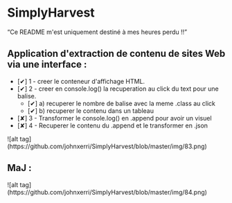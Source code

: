 # SimplyHarvest

<q>Ce README m'est uniquement destiné à mes heures perdu !!</q>

<h2>Application d'extraction de contenu de sites Web via une interface :</h2>

<ul>
  <li>[✔] 1 - creer le conteneur d'affichage HTML.</li>
  <li>[✔] 2 - creer en console.log() la recuperation au click du text pour une balise. 
    <ul>
      <li>[✔] a) recuperer le nombre de balise avec la meme .class au click</li>
      <li>[✔] b) recuperer le contenu dans un tableau</li>
    </ul>
  </li>
  <li>[✘] 3 - Transformer le console.log() en .append pour avoir un visuel</li>
  <li>[✘] 4 - Recuperer le contenu du .append et le transformer en .json</li>
</ul>
![alt tag](https://github.com/johnxerri/SimplyHarvest/blob/master/img/83.png)
<h2>MaJ :</h2>
![alt tag](https://github.com/johnxerri/SimplyHarvest/blob/master/img/84.png)
